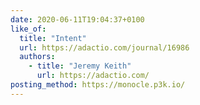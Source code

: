 ```yaml
---
date: 2020-06-11T19:04:37+0100
like_of:
  title: "Intent"
  url: https://adactio.com/journal/16986
  authors:
    - title: "Jeremy Keith"
      url: https://adactio.com/
posting_method: https://monocle.p3k.io/
---
```

